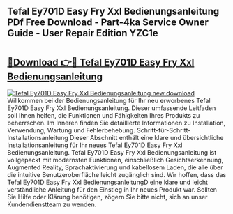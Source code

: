 ## Tefal Ey701D Easy Fry Xxl Bedienungsanleitung PDf Free Download - Part-4ka Service Owner Guide - User Repair Edition YZC1e

# <h2><a href="http://df4jfst.blite.top/?on=Tefal+Ey701D+Easy+Fry+Xxl+Bedienungsanleitung">🔗Download 👉🔴 Tefal Ey701D Easy Fry Xxl Bedienungsanleitung</a></h2>

[![Tefal Ey701D Easy Fry Xxl Bedienungsanleitung new download](https://i.imgur.com/lujVjoI.png)](http://df4jfst.blite.top/?on=Tefal+Ey701D+Easy+Fry+Xxl+Bedienungsanleitung)
Willkommen bei der Bedienungsanleitung für Ihr neu erworbenes Tefal Ey701D Easy Fry Xxl Bedienungsanleitung. Dieser umfassende Leitfaden soll Ihnen helfen, die Funktionen und Fähigkeiten Ihres Produkts zu beherrschen. Im Inneren finden Sie detaillierte Informationen zu Installation, Verwendung, Wartung und Fehlerbehebung. Schritt-für-Schritt-Installationsanleitung Dieser Abschnitt enthält eine klare und übersichtliche Installationsanleitung für Ihr neues Tefal Ey701D Easy Fry Xxl Bedienungsanleitung. Tefal Ey701D Easy Fry Xxl Bedienungsanleitung ist vollgepackt mit modernsten Funktionen, einschließlich Gesichtserkennung, Augmented Reality, Sprachaktivierung und kabellosem Laden, die alle über die intuitive Benutzeroberfläche leicht zugänglich sind. Wir hoffen, dass das Tefal Ey701D Easy Fry Xxl BedienungsanleitungD eine klare und leicht verständliche Anleitung für den Einstieg in Ihr neues Produkt war. Sollten Sie Hilfe oder Klärung benötigen, zögern Sie bitte nicht, sich an unser Kundendienstteam zu wenden.
